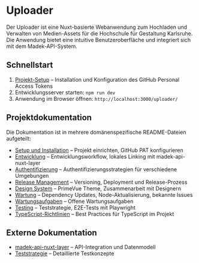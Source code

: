 # Uploader

Der Uploader ist eine Nuxt-basierte Webanwendung zum Hochladen und Verwalten von Medien-Assets für die Hochschule für Gestaltung Karlsruhe. Die Anwendung bietet eine intuitive Benutzeroberfläche und integriert sich mit dem Madek-API-System.

## Schnellstart

1. [Projekt-Setup](./readme.setup.md) – Installation und Konfiguration des GitHub Personal Access Tokens
2. Entwicklungsserver starten: `npm run dev`
3. Anwendung im Browser öffnen: `http://localhost:3000/uploader/`

## Projektdokumentation

Die Dokumentation ist in mehrere domänenspezifische README-Dateien aufgeteilt:

- [Setup und Installation](./readme.setup.md) – Projekt einrichten, GitHub PAT konfigurieren
- [Entwicklung](./readme.development.md) – Entwicklungsworkflow, lokales Linking mit madek-api-nuxt-layer
- [Authentifizierung](./readme.authentication.md) – Authentifizierungsstrategien für verschiedene Umgebungen
- [Release Management](./readme.release.md) – Versioning, Deployment und Release-Prozess
- [Design System](./readme.design.md) – PrimeVue Theme, Zusammenarbeit mit Designern
- [Wartung](./readme.maintenance.md) – Dependency Updates, Node-Aktualisierung, bekannte Issues
- [Wartungsaufgaben](./readme.maintenance-todo.md) – Offene Wartungsaufgaben
- [Testing](./readme.testing.md) – Teststrategie, E2E-Tests mit Playwright
- [TypeScript-Richtlinien](./readme.typescript.md) – Best Practices für TypeScript im Projekt

## Externe Dokumentation

- [madek-api-nuxt-layer](https://github.com/orc-hfg/madek-api-nuxt-layer) – API-Integration und Datenmodell
- [Teststrategie](./documentation/testing-strategy.md) – Detaillierte Testkonzepte
